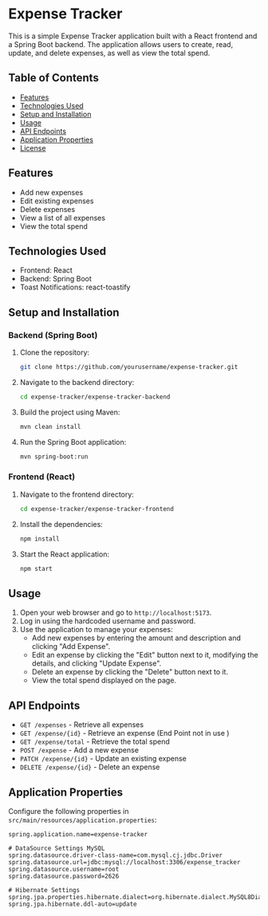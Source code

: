 # Expense Tracker

This is a simple Expense Tracker application built with a React frontend and a Spring Boot backend. The application allows users to create, read, update, and delete expenses, as well as view the total spend.

## Table of Contents
- [Features](#features)
- [Technologies Used](#technologies-used)
- [Setup and Installation](#setup-and-installation)
- [Usage](#usage)
- [API Endpoints](#api-endpoints)
- [Application Properties](#application-properties)
- [License](#license)

## Features
- Add new expenses
- Edit existing expenses
- Delete expenses
- View a list of all expenses
- View the total spend

## Technologies Used
- Frontend: React
- Backend: Spring Boot
- Toast Notifications: react-toastify

## Setup and Installation

### Backend (Spring Boot)
1. Clone the repository:
    ```bash
    git clone https://github.com/yourusername/expense-tracker.git
    ```
2. Navigate to the backend directory:
    ```bash
    cd expense-tracker/expense-tracker-backend
    ```
3. Build the project using Maven:
    ```bash
    mvn clean install
    ```
4. Run the Spring Boot application:
    ```bash
    mvn spring-boot:run
    ```

### Frontend (React)
1. Navigate to the frontend directory:
    ```bash
    cd expense-tracker/expense-tracker-frontend
    ```
2. Install the dependencies:
    ```bash
    npm install
    ```
3. Start the React application:
    ```bash
    npm start
    ```

## Usage
1. Open your web browser and go to `http://localhost:5173`.
2. Log in using the hardcoded username and password.
3. Use the application to manage your expenses:
   - Add new expenses by entering the amount and description and clicking "Add Expense".
   - Edit an expense by clicking the "Edit" button next to it, modifying the details, and clicking "Update Expense".
   - Delete an expense by clicking the "Delete" button next to it.
   - View the total spend displayed on the page.

## API Endpoints
- `GET /expenses` - Retrieve all expenses
- `GET /expense/{id}` - Retrieve an expense (End Point not in use )
- `GET /expense/total` - Retrieve the total spend
- `POST /expense` - Add a new expense
- `PATCH /expense/{id}` - Update an existing expense
- `DELETE /expense/{id}` - Delete an expense

## Application Properties
Configure the following properties in `src/main/resources/application.properties`:

```properties
spring.application.name=expense-tracker

# DataSource Settings MySQL
spring.datasource.driver-class-name=com.mysql.cj.jdbc.Driver
spring.datasource.url=jdbc:mysql://localhost:3306/expense_tracker
spring.datasource.username=root
spring.datasource.password=2626

# Hibernate Settings
spring.jpa.properties.hibernate.dialect=org.hibernate.dialect.MySQL8Dialect
spring.jpa.hibernate.ddl-auto=update




